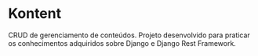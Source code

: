 # Kontent
CRUD de gerenciamento de conteúdos.
Projeto desenvolvido para praticar os conhecimentos adquiridos sobre Django e Django Rest Framework.

